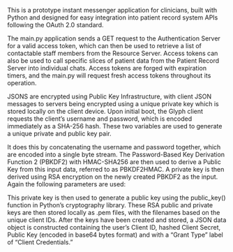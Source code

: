 This is a prototype instant messenger application for clinicians, built with Python and designed for easy integration into patient record system APIs following the OAuth 2.0 standard.

The main.py application sends a GET request to the Authentication Server for a valid access token, which can then be used to retrieve a list of contactable staff members from the Resource Server. Access tokens can also be used to call specific slices of patient data from the Patient Record Server into individual chats. Access tokens are forged with expiration timers, and the main.py will request fresh access tokens throughout its operation.

JSONS are encrypted using Public Key Infrastructure, with client JSON messages to servers being encrypted using a unique private key which is stored locally on the client device. Upon initial boot, the Glyph client requests the client’s username and password, which is encoded immediately as a SHA-256 hash. These two variables are used to generate a unique private and public key pair. 

It does this by concatenating the username and password together, which are encoded into a single byte stream. The Password-Based Key Derivation Function 2 (PBKDF2) with HMAC-SHA256 are then used to derive a Public Key from this input data, referred to as PBKDF2HMAC. A private key is then derived using RSA encryption on the newly created PBKDF2 as the input. Again the following parameters are used:

This private key is then used to generate  a public key using the public_key() function in Python’s cryptography library. These RSA public and private keys are then stored locally as .pem files, with the filenames based on the unique client IDs.  After the keys have been created and stored, a JSON data object is constructed containing the user’s Client ID, hashed Client Secret, Public Key (encoded in base64 bytes format) and with a “Grant Type” label of “Client Credentials.” 
